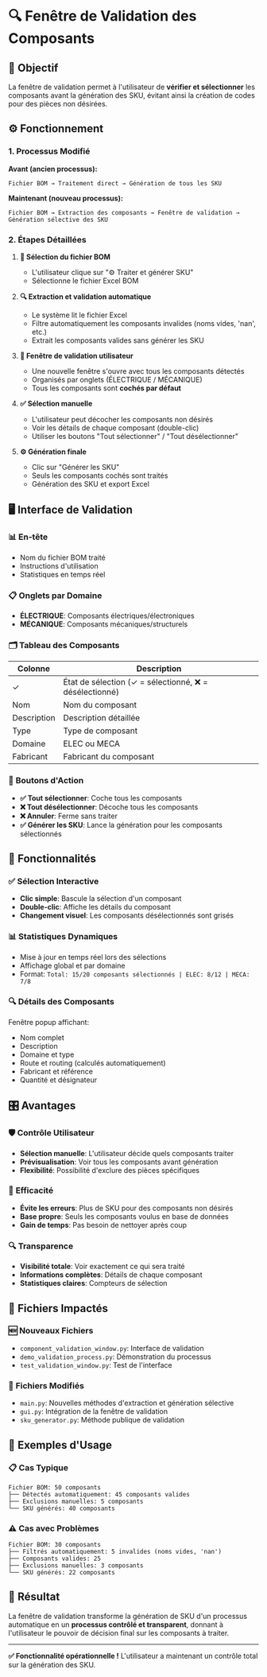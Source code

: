 # 🔍 Fenêtre de Validation des Composants

## 🎯 Objectif

La fenêtre de validation permet à l'utilisateur de **vérifier et sélectionner** les composants avant la génération des SKU, évitant ainsi la création de codes pour des pièces non désirées.

## ⚙️ Fonctionnement

### 1. **Processus Modifié**

**Avant (ancien processus):**
```
Fichier BOM → Traitement direct → Génération de tous les SKU
```

**Maintenant (nouveau processus):**
```
Fichier BOM → Extraction des composants → Fenêtre de validation → Génération sélective des SKU
```

### 2. **Étapes Détaillées**

1. **📁 Sélection du fichier BOM**
   - L'utilisateur clique sur "⚙️ Traiter et générer SKU"
   - Sélectionne le fichier Excel BOM

2. **🔍 Extraction et validation automatique**
   - Le système lit le fichier Excel
   - Filtre automatiquement les composants invalides (noms vides, 'nan', etc.)
   - Extrait les composants valides sans générer les SKU

3. **👤 Fenêtre de validation utilisateur**
   - Une nouvelle fenêtre s'ouvre avec tous les composants détectés
   - Organisés par onglets (ÉLECTRIQUE / MÉCANIQUE)
   - Tous les composants sont **cochés par défaut**

4. **✅ Sélection manuelle**
   - L'utilisateur peut décocher les composants non désirés
   - Voir les détails de chaque composant (double-clic)
   - Utiliser les boutons "Tout sélectionner" / "Tout désélectionner"

5. **⚙️ Génération finale**
   - Clic sur "Générer les SKU"
   - Seuls les composants cochés sont traités
   - Génération des SKU et export Excel

## 🖥️ Interface de Validation

### 📊 **En-tête**
- Nom du fichier BOM traité
- Instructions d'utilisation
- Statistiques en temps réel

### 📋 **Onglets par Domaine**
- **ÉLECTRIQUE**: Composants électriques/électroniques
- **MÉCANIQUE**: Composants mécaniques/structurels

### 🗂️ **Tableau des Composants**
| Colonne | Description |
|---------|-------------|
| ✓ | État de sélection (✓ = sélectionné, ❌ = désélectionné) |
| Nom | Nom du composant |
| Description | Description détaillée |
| Type | Type de composant |
| Domaine | ELEC ou MECA |
| Fabricant | Fabricant du composant |

### 🔘 **Boutons d'Action**
- **✅ Tout sélectionner**: Coche tous les composants
- **❌ Tout désélectionner**: Décoche tous les composants  
- **❌ Annuler**: Ferme sans traiter
- **✅ Générer les SKU**: Lance la génération pour les composants sélectionnés

## 🔧 **Fonctionnalités**

### ✅ **Sélection Interactive**
- **Clic simple**: Bascule la sélection d'un composant
- **Double-clic**: Affiche les détails du composant
- **Changement visuel**: Les composants désélectionnés sont grisés

### 📊 **Statistiques Dynamiques**
- Mise à jour en temps réel lors des sélections
- Affichage global et par domaine
- Format: `Total: 15/20 composants sélectionnés | ELEC: 8/12 | MECA: 7/8`

### 🔍 **Détails des Composants**
Fenêtre popup affichant:
- Nom complet
- Description
- Domaine et type
- Route et routing (calculés automatiquement)
- Fabricant et référence
- Quantité et désignateur

## 🎛️ **Avantages**

### 🛡️ **Contrôle Utilisateur**
- **Sélection manuelle**: L'utilisateur décide quels composants traiter
- **Prévisualisation**: Voir tous les composants avant génération
- **Flexibilité**: Possibilité d'exclure des pièces spécifiques

### 🚀 **Efficacité**
- **Évite les erreurs**: Plus de SKU pour des composants non désirés
- **Base propre**: Seuls les composants voulus en base de données
- **Gain de temps**: Pas besoin de nettoyer après coup

### 🔍 **Transparence**
- **Visibilité totale**: Voir exactement ce qui sera traité
- **Informations complètes**: Détails de chaque composant
- **Statistiques claires**: Compteurs de sélection

## 📁 **Fichiers Impactés**

### 🆕 **Nouveaux Fichiers**
- `component_validation_window.py`: Interface de validation
- `demo_validation_process.py`: Démonstration du processus
- `test_validation_window.py`: Test de l'interface

### 🔄 **Fichiers Modifiés**
- `main.py`: Nouvelles méthodes d'extraction et génération sélective
- `gui.py`: Intégration de la fenêtre de validation
- `sku_generator.py`: Méthode publique de validation

## 🧪 **Exemples d'Usage**

### 📋 **Cas Typique**
```
Fichier BOM: 50 composants
├── Détectés automatiquement: 45 composants valides
├── Exclusions manuelles: 5 composants
└── SKU générés: 40 composants
```

### ⚠️ **Cas avec Problèmes**
```
Fichier BOM: 30 composants
├── Filtrés automatiquement: 5 invalides (noms vides, 'nan')
├── Composants valides: 25
├── Exclusions manuelles: 3 composants
└── SKU générés: 22 composants
```

## 🎯 **Résultat**

La fenêtre de validation transforme la génération de SKU d'un processus automatique en un **processus contrôlé et transparent**, donnant à l'utilisateur le pouvoir de décision final sur les composants à traiter.

---

**✅ Fonctionnalité opérationnelle !** L'utilisateur a maintenant un contrôle total sur la génération des SKU.
